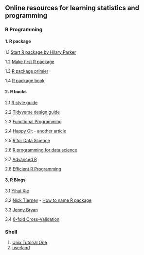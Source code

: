 ## Online resources for learning statistics and programming

### R Programming

#### 1. R package

1.1 [Start R package by Hilary Parker](https://hilaryparker.com) 

1.2 [Make first R package](https://tinyheero.github.io/jekyll/update/2015/07/26/making-your-first-R-package.html)

1.3 [R package primier](https://kbroman.org/pkg_primer/)

1.4 [R package book](https://r-pkgs.org)

#### 2. R books

2.1 [R style guide](https://style.tidyverse.org)

2.2 [Tidyverse design guide](https://principles.tidyverse.org)

2.3 [Functional Programming](https://dcl-prog.stanford.edu)

2.4 [Happy Git](https://happygitwithr.com) - [another article](https://support.rstudio.com/hc/en-us/articles/200532077-Version-Control-with-Git-and-SVN)

2.5 [R for Data Science](https://r4ds.had.co.nz/index.html)

2.6 [R programming for data science](https://bookdown.org/rdpeng/rprogdatascience/)

2.7 [Advanced R](https://adv-r.hadley.nz/index.html)

2.8 [Efficient R Programming](https://bookdown.org/csgillespie/efficientR/)

#### 3. R Blogs

3.1 [Yihui Xie](https://yihui.org/en/)

3.2 [Nick Tierney](https://www.njtierney.com/about/) - [How to name R package](https://www.njtierney.com/post/2017/10/27/change-pkg-name/)

3.3 [Jenny Bryan](https://jennybryan.org)

3.4 [0-fold Cross-Validation](https://www.alexejgossmann.com)


### Shell

1. [Unix Tutorial One](http://www.ee.surrey.ac.uk/Teaching/Unix/unix1.html)
2. [userland](https://p1k3.com/userland-book/)
